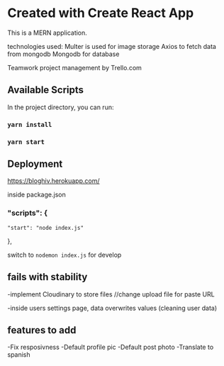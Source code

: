 # Created with Create React App

This is a MERN application.

technologies used:
Multer is used for image storage
Axios to fetch data from mongodb
Mongodb for database

Teamwork project management by Trello.com

## Available Scripts

In the project directory, you can run:

### `yarn install`

### `yarn start`

## Deployment

https://bloghiv.herokuapp.com/

inside package.json 


### "scripts": {
    "start": "node index.js"
  },
  
  switch to `nodemon index.js` for develop 

## fails with stability

-implement Cloudinary to store files 
//change upload file for paste URL

-inside users settings page, data overwrites values (cleaning user data)


## features to add

-Fix resposivness
-Default profile pic
-Default post photo
-Translate to spanish
